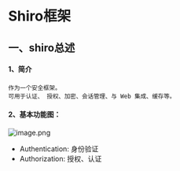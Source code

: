 
# Shiro框架
## 一、shiro总述 
#### 1、简介
    作为一个安全框架。
    可用于认证、 授权、加密、会话管理、与 Web 集成、缓存等。
#### 2、基本功能图：
![image.png](https://i.loli.net/2019/10/29/2i4QPAGSRXC5Bo8.png)
- Authentication:
   身份验证
- Authorization:
   授权、认证
